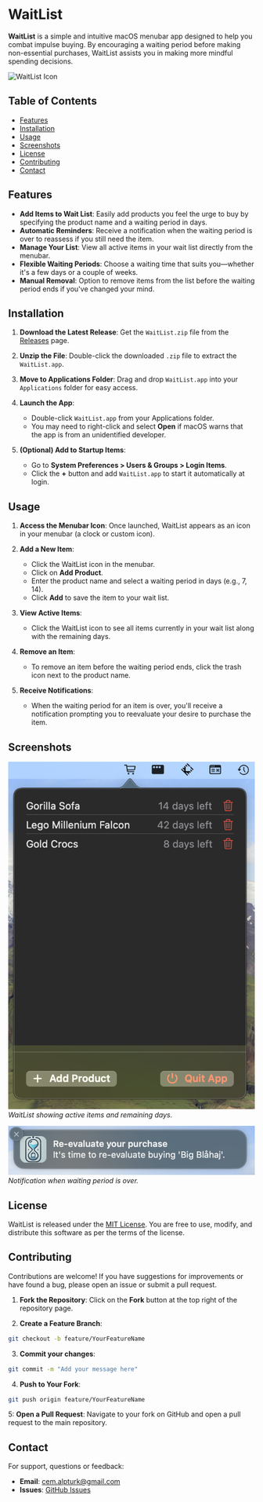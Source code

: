 # WaitList

**WaitList** is a simple and intuitive macOS menubar app designed to help you combat impulse buying. By encouraging a waiting period before making non-essential purchases, WaitList assists you in making more mindful spending decisions.

![WaitList Icon](WaitList/Assets/Waitlist.png)

## Table of Contents

- [Features](#features)
- [Installation](#installation)
- [Usage](#usage)
- [Screenshots](#screenshots)
- [License](#license)
- [Contributing](#contributing)
- [Contact](#contact)

## Features

- **Add Items to Wait List**: Easily add products you feel the urge to buy by specifying the product name and a waiting period in days.
- **Automatic Reminders**: Receive a notification when the waiting period is over to reassess if you still need the item.
- **Manage Your List**: View all active items in your wait list directly from the menubar.
- **Flexible Waiting Periods**: Choose a waiting time that suits you—whether it's a few days or a couple of weeks.
- **Manual Removal**: Option to remove items from the list before the waiting period ends if you've changed your mind.

## Installation

1. **Download the Latest Release**: Get the `WaitList.zip` file from the [Releases](https://github.com/CemAlpturk/WaitList/releases) page.

2. **Unzip the File**: Double-click the downloaded `.zip` file to extract the `WaitList.app`.

3. **Move to Applications Folder**: Drag and drop `WaitList.app` into your `Applications` folder for easy access.

4. **Launch the App**:
   - Double-click `WaitList.app` from your Applications folder.
   - You may need to right-click and select **Open** if macOS warns that the app is from an unidentified developer.

5. **(Optional) Add to Startup Items**:
   - Go to **System Preferences > Users & Groups > Login Items**.
   - Click the **+** button and add `WaitList.app` to start it automatically at login.

## Usage

1. **Access the Menubar Icon**: Once launched, WaitList appears as an icon in your menubar (a clock or custom icon).

2. **Add a New Item**:
   - Click the WaitList icon in the menubar.
   - Click on **Add Product**.
   - Enter the product name and select a waiting period in days (e.g., 7, 14).
   - Click **Add** to save the item to your wait list.

3. **View Active Items**:
   - Click the WaitList icon to see all items currently in your wait list along with the remaining days.

4. **Remove an Item**:
   - To remove an item before the waiting period ends, click the trash icon next to the product name.

5. **Receive Notifications**:
   - When the waiting period for an item is over, you'll receive a notification prompting you to reevaluate your desire to purchase the item.

## Screenshots

![WaitList Menubar View](./Screenshots/menu.png)
*WaitList showing active items and remaining days.*

![Notification View](./Screenshots/notification.png)
*Notification when waiting period is over.*

## License

WaitList is released under the [MIT License](LICENSE). You are free to use, modify, and distribute this software as per the terms of the license.

## Contributing

Contributions are welcome! If you have suggestions for improvements or have found a bug, please open an issue or submit a pull request.

1. **Fork the Repository**: Click on the **Fork** button at the top right of the repository page.

2. **Create a Feature Branch**:
```bash
git checkout -b feature/YourFeatureName
```
3. **Commit your changes**:
```bash
git commit -m "Add your message here"
```
4. **Push to Your Fork**:
```bash
git push origin feature/YourFeatureName
```
5: **Open a Pull Request**: Navigate to your fork on GitHub and open a pull request to the main repository.

## Contact
For support, questions or feedback:

- **Email**: [cem.alpturk@gmail.com](cem.alpturk@gmail.com)
- **Issues**: [GitHub Issues](https://github.com/CemAlpturk/WaitList/issues)


    
